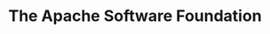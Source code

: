 ---
description: The Apache Software Foundation is an the all-volunteer non profit organisation that develops, stewards, and incubates more than 350 Open Source projects and initiatives covering a wide range of technologies. From Accumulo to Zookeeper, if you are an existing contributor or new to Open Source then ASF has something that may interest you.
layout: stand
logo: stands/the_apache_software_foundation/logo.png
new_this_year: |
    <video class="mb-3 mx-auto" style="max-width: 500px;"  controls>
    <source src="https://ftp.osuosl.org/pub/fosdem/2021/stands/apache/apache_video2.mp4" type="video/mp4">
    Your browser does not support this video.
    </source>
    </video>
    <p> Whilst 2020 has been quite a challenging year world-wide, the all-volunteer Apache community has demonstrated commendable strength, resilience, and commitment to our tenet of "Community Over Code":
    <ul>
    <li>238 Apache Projects, sub-projects, incubating podlings, and their communities produced nearly <strong>3,500 releases</strong> across dozens of categories.
    </li>
    <li>We produced the <a href="https://www.youtube.com/playlist?list=PLU2OcwpQkYCwJzJAv9ljupQu-5aBJ61NH" target="_blank">"Trillions and Trillions Served" documentary</a> that showcases how <a href="http://apache.org/theapacheway/" target="_blank">The Apache Way</a> skyrocketed the ASF from overseeing a single project two decades ago to 350+ projects that produce $22B+ worth of software today.</li>
    <li>Apache events moved online, and attracted our most diverse and greatest number of participants. ApacheCon@Home drew nearly 5,750 participants from more than 150 countries, who enjoyed 300+ sessions across 27 tracks. A staggering 1.5M+ viewers tuned in to the Apache Roadshow/China over its 2-day online event.</li></ul></p>
    <p>Learn more about the <a href="https://s.apache.org/Apache2020Digits">The Apache Software Foundation 2020 accomplishments</a>.</p>
showcase:  |
    <img src="/stands/the_apache_software_foundation/logo.png" alt="Apache Software Foundation logo" style="max-width: 500px" />
    <p>The ASF develops, shepherds, and incubates hundreds of freely-available, enterprise-grade projects that serve as the backbone for some of the most visible and widely used applications in computing today. Through the ASF's merit-based process known as "The Apache Way," more than 800 individual volunteer Members and 8,000+ code Committers across six continents successfully collaborate on innovations in Artificial Intelligence and Deep Learning, Big Data, Build Management, Cloud Computing, Content Management, DevOps, IoT and Edge Computing, Mobile, Servers, and Web Frameworks, among other categories.</p>
themes:
- Community advocacy
title: The Apache Software Foundation
website: https://www.apache.org/
show_on_overview: true
chatroom: apache
---